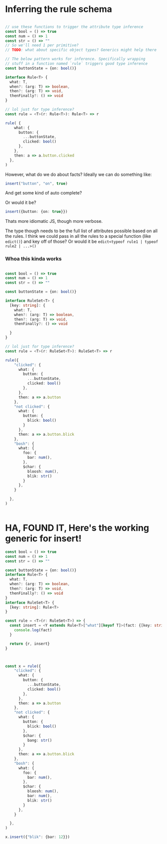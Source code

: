 # Inferring the rule schema 

```typescript

// use these functions to trigger the attribute type inference
const bool = () => true
const num = () => 1
const str = () => ""
// So we'll need 1 per primitive?
// TODO: what about specific object types? Generics might help there

// The below pattern works for inference. Specifically wrapping 
// stuff in a function named `rule` triggers good type inference
const buttonState = {on: bool()}

interface Rule<T> {
  what: T,
  when?: (arg: T) => boolean,
  then?: (arg: T) => void,
  thenFinally?: () => void
}

// lol just for type inference?
const rule = <T>(r: Rule<T>): Rule<T> => r

rule( {
    what: {
      button: {
        ...buttonState,
        clicked: bool()
      },
    },
    then: a => a.button.clicked
  },
)
```

However, what do we do about facts? Ideally we can do something like:
```typescript
insert("button", "on", true)
```

And get some kind of auto complete?

Or would it be?
```typescript
insert({button: {on: true}})
```

Thats more idiomatic JS, though more verbose. 

The type though needs to be the full list of attributes possible based on all the rules.
I think we could pass in all the rules to a special function (like `edict()`) and key off of 
those? Or would it be `edict<typeof rule1 | typeof rule2 | ...>()` 


### Whoa this kinda works
```typescript

const bool = () => true
const num = () => 1
const str = () => ""

const buttonState = {on: bool()}

interface RuleSet<T> {
  [key: string]: {
    what: T,
    when?: (arg: T) => boolean,
    then?: (arg: T) => void,
    thenFinally?: () => void

  }
}

// lol just for type inference?
const rule = <T>(r: RuleSet<T>): RuleSet<T> => r

rule({
    "clicked": {
      what: {
        button: {
          ...buttonState,
          clicked: bool()
        },
      },
      then: a => a.button
    },
    "not clicked": {
      what: {
        button: {
          blick: bool()
        }
      },
      then: a => a.button.blick
    },
    "bosh": {
      what: {
        foo: {
          bar: num(),
        },
        $char: {
          bloosh: num(),
          blik: str()
        }
      },
    }

  },
)



```

# HA, FOUND IT, Here's the working generic for insert!

```typescript
const bool = () => true
const num = () => 1
const str = () => ""

const buttonState = {on: bool()}
interface Rule<T> {
  what: T,
  when?: (arg: T) => boolean,
  then?: (arg: T) => void,
  thenFinally?: () => void
}
interface RuleSet<T> {
  [key: string]: Rule<T>
}

const rule = <T>(r: RuleSet<T>) => {
  const insert = <Y extends Rule<T>["what"][keyof T]>(fact: {[key: string]: { [K in keyof Y] : Y[K]}} ) => {
    console.log(fact)
  }

  return {r, insert}
}



const x = rule({
    "clicked": {
      what: {
        button: {
          ...buttonState,
          clicked: bool()
        },
      },
      then: a => a.button
    },
    "not clicked": {
      what: {
        button: {
          blick: bool()
        },
        $char: {
          bang: str()
        }
      },
      then: a => a.button.blick
    },
    "bosh": {
      what: {
        foo: {
          bar: num(),
        },
        $char: {
          bloosh: num(),
          bar: num(),
          blik: str()
        }
      },
    }

  },
)

x.insert({"blik": {bar: 12}})
```
